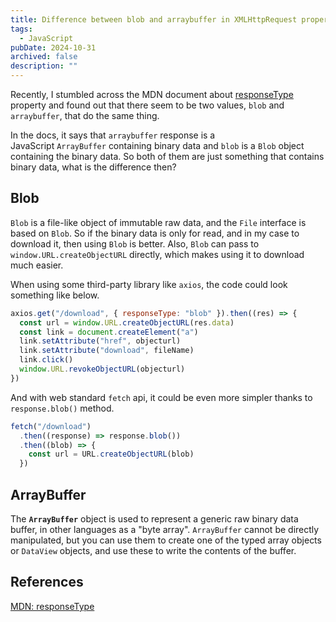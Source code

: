```yaml
---
title: Difference between blob and arraybuffer in XMLHttpRequest property responseType
tags:
  - JavaScript
pubDate: 2024-10-31
archived: false
description: ""
---
```


Recently, I stumbled across the MDN document about [responseType](https://developer.mozilla.org/en-US/docs/Web/API/XMLHttpRequest/responseType) property and found out that there seem to be two values, `blob` and `arraybuffer`, that do the same thing.

In the docs, it says that `arraybuffer` response is a JavaScript `ArrayBuffer` containing binary data and `blob` is a `Blob` object containing the binary data. So both of them are just something that contains binary data, what is the difference then?

## Blob

`Blob` is a file-like object of immutable raw data, and the `File` interface is based on `Blob`. So if the binary data is only for read, and in my case to download it, then using `Blob` is better. Also, `Blob` can pass to `window.URL.createObjectURL` directly, which makes using it to download much easier.

When using some third-party library like `axios`, the code could look something like below.

```js
axios.get("/download", { responseType: "blob" }).then((res) => {
  const url = window.URL.createObjectURL(res.data)
  const link = document.createElement("a")
  link.setAttribute("href", objecturl)
  link.setAttribute("download", fileName)
  link.click()
  window.URL.revokeObjectURL(objecturl)
})
```

And with web standard `fetch` api, it could be even more simpler thanks to `response.blob()` method.

```js
fetch("/download")
  .then((response) => response.blob())
  .then((blob) => {
    const url = URL.createObjectURL(blob)
  })
```

## ArrayBuffer

The **`ArrayBuffer`** object is used to represent a generic raw binary data buffer, in other languages as a "byte array". `ArrayBuffer` cannot be directly manipulated, but you can use them to create one of the typed array objects or `DataView` objects, and use these to write the contents of the buffer.

## References

[MDN: responseType](https://developer.mozilla.org/en-US/docs/Web/API/XMLHttpRequest/responseType)
